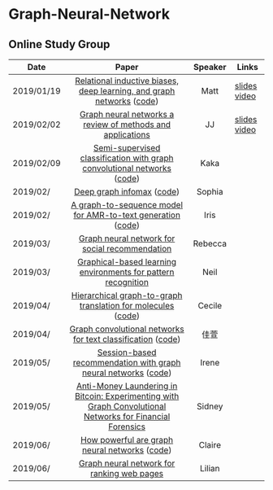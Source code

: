 # Graph-Neural-Network

## Online Study Group

| Date       |                                                                             Paper                                                                             | Speaker | Links                                                                                                                                                                                      |
| ---------- | :-----------------------------------------------------------------------------------------------------------------------------------------------------------: | :-----: | ------------------------------------------------------------------------------------------------------------------------------------------------------------------------------------------ |
| 2019/01/19 |      [Relational inductive biases, deep learning, and graph networks](https://arxiv.org/abs/1806.01261) ([code](https://github.com/deepmind/graph_nets))      |  Matt   | [slides](https://docs.google.com/presentation/d/13mYd5J-mVc125688VMsGEO_b-JFgJBKf7fDPQi8XVUw/edit?usp=sharing) [video](https://drive.google.com/open?id=1nEAam02DwEObb_R6gx3QiVwHKBog1PHT) |
| 2019/02/02 |                                [Graph neural networks a review of methods and applications](https://arxiv.org/abs/1812.08434)                                 |   JJ    | [slides](https://drive.google.com/open?id=1s8pBRcRudCZZD3WiWFVzSKL49NZIvLn7) [video](https://drive.google.com/open?id=1ADYdEmppEU6IW74skpjCse08IaikCcBo)                                   |
| 2019/02/09 |          [Semi-supervised classification with graph convolutional networks](https://arxiv.org/abs/1609.02907) ([code](https://github.com/tkipf/gcn))          |  Kaka   |                                                                                                                                                                                            |
| 2019/02/   |                                [Deep graph infomax](https://arxiv.org/abs/1809.10341) ([code](https://github.com/PetarV-/DGI))                                | Sophia  |                                                                                                                                                                                            |
| 2019/02/   | [A graph-to-sequence model for AMR-to-text generation](https://arxiv.org/abs/1805.02473) ([code](https://github.com/freesunshine0316/neural-graph-to-seq-mp)) |  Iris   |                                                                                                                                                                                            |
| 2019/03/   |                                      [Graph neural network for social recommendation](https://arxiv.org/abs/1902.07243)                                       | Rebecca |                                                                                                                                                                                            |
| 2019/03/   |                [Graphical-based learning environments for pattern recognition](https://link.springer.com/chapter/10.1007/978-3-540-27868-9_4)                 |  Neil   |                                                                                                                                                                                            |
| 2019/04/   |      [Hierarchical graph-to-graph translation for molecules](https://arxiv.org/pdf/1907.11223.pdf) ([code](https://github.com/wengong-jin/hgraph2graph))      | Cecile  |                                                                                                                                                                                            |
| 2019/04/   |           [Graph convolutional networks for text classification](https://arxiv.org/abs/1809.05679) ([code](https://github.com/yao8839836/text_gcn))           |  佳萱   |                                                                                                                                                                                            |
| 2019/05/   |          [Session-based recommendation with graph neural networks](https://arxiv.org/abs/1811.00855) ([code](https://github.com/CRIPAC-DIG/SR-GNN))           |  Irene  |                                                                                                                                                                                            |
| 2019/05/   |         [Anti-Money Laundering in Bitcoin: Experimenting with Graph Convolutional Networks for Financial Forensics](https://arxiv.org/abs/1908.02591)         | Sidney  |                                                                                                                                                                                            |
| 2019/06/   |                [How powerful are graph neural networks](https://arxiv.org/abs/1810.00826) ([code](https://github.com/weihua916/powerful-gnns))                | Claire  |                                                                                                                                                                                            |
| 2019/06/   |                               [Graph neural network for ranking web pages](https://www.researchgate.net/publication/221158677)                                | Lilian  |                                                                                                                                                                                            |
